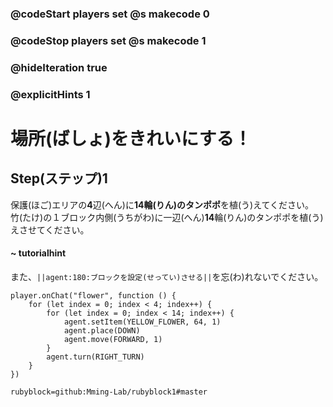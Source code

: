 ### @codeStart players set @s makecode 0
### @codeStop players set @s makecode 1

### @hideIteration true
### @explicitHints 1


# 場所(ばしょ)をきれいにする！

## Step(ステップ)1
保護(ほご)エリアの**4**辺(へん)に**14輪(りん)のタンポポ**を植(う)えてください。</br>
竹(たけ)の１ブロック内側(うちがわ)に一辺(へん)**14**輪(りん)のタンポポを植(う)えさせてください。</br>

#### ~ tutorialhint 
また、``||agent:180:ブロックを設定(せってい)させる||``を忘(わ)れないでください。


```ghost
player.onChat("flower", function () {
    for (let index = 0; index < 4; index++) {
        for (let index = 0; index < 14; index++) {
            agent.setItem(YELLOW_FLOWER, 64, 1)
            agent.place(DOWN)
            agent.move(FORWARD, 1)
        }
        agent.turn(RIGHT_TURN)
    }
})

``` 
```package
rubyblock=github:Mming-Lab/rubyblock1#master
```

